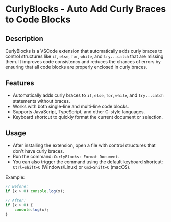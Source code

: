 # CurlyBlocks - Auto Add Curly Braces to Code Blocks

## Description
CurlyBlocks is a VSCode extension that automatically adds curly braces to control structures like `if`, `else`, `for`, `while`, and `try...catch` that are missing them. It improves code consistency and reduces the chances of errors by ensuring that all code blocks are properly enclosed in curly braces.

## Features
- Automatically adds curly braces to `if`, `else`, `for`, `while`, and `try...catch` statements without braces.
- Works with both single-line and multi-line code blocks.
- Supports JavaScript, TypeScript, and other C-style languages.
- Keyboard shortcut to quickly format the current document or selection.

## Usage
- After installing the extension, open a file with control structures that don't have curly braces.
- Run the command: `CurlyBlocks: Format Document`.
- You can also trigger the command using the default keyboard shortcut: `Ctrl+Shift+C` (Windows/Linux) or `Cmd+Shift+C` (macOS).

Example:
```javascript
// Before:
if (x > 0) console.log(x);

// After:
if (x > 0) {
    console.log(x);
}
